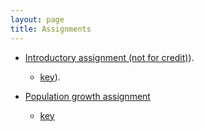 ```yaml
---
layout: page
title: Assignments
---
```


* [Introductory assignment (not for credit)](materials/intro.asn.pdf)).
  * [key](materials/intro.key.pdf)).

* [Population growth assignment](materials/pg.asn.pdf)
  * [key](materials/pg.key.pdf)
